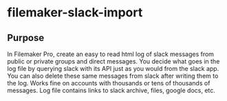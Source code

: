 # filemaker-slack-import

## Purpose
In Filemaker Pro, create an easy to read html log of slack messages from public or private groups and direct messages.
You decide what goes in the log file by querying slack with its API just as you would from the slack app.
You can also delete these same messages from slack after writing them to the log.  Works fine on accounts with thousands or tens of thousands of messages.  Log file contains links to slack archive, files, google docs, etc.
